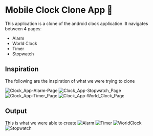 # Mobile Clock Clone App 👋

This application is a clone of the android clock application. It navigates between 4 pages:
- Alarm
- World Clock
- Timer
- Stopwatch


## Inspiration
The following are the inspiration of what we were trying to clone


![Clock_App-Alarm-Page](https://github.com/user-attachments/assets/4d61c28f-1786-48c9-ad32-695dcd0d2882)
![Clock_App-Stopwatch_Page](https://github.com/user-attachments/assets/fe74cd4a-79e2-4f84-858f-4f835b439d6d)
![Clock_App-Timer_Page](https://github.com/user-attachments/assets/0ec7c79b-22ad-4620-9a90-0bcd4e5680cd)
![Clock_App-World_Clock_Page](https://github.com/user-attachments/assets/b6b6b63d-a27f-4827-8c3e-fcaa4ed2da17)

## Output
This is what we were able to create
![Alarm](https://github.com/user-attachments/assets/bc18703d-ff0b-4ab2-8ec5-069f2decd9b7)
![Timer](https://github.com/user-attachments/assets/a41c4c11-a7b7-4d1f-a4d9-3993c8bd27b8)
![WorldClock](https://github.com/user-attachments/assets/58313150-4319-4e82-bb13-c7ee80612a4e)
![Stopwatch](https://github.com/user-attachments/assets/1855be25-bbc5-438a-b581-b9c309ec8ace)

